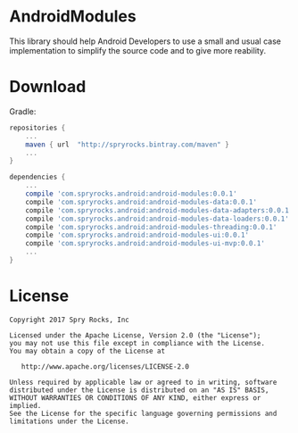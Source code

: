 # AndroidModules
This library should help Android Developers to use a small and usual case implementation to simplify the source code and to give more reability.

# Download
Gradle:
```groovy
repositories {
    ...
    maven { url  "http://spryrocks.bintray.com/maven" }
    ...
}

dependencies {
    ...
    compile 'com.spryrocks.android:android-modules:0.0.1'
    compile 'com.spryrocks.android:android-modules-data:0.0.1'
    compile 'com.spryrocks.android:android-modules-data-adapters:0.0.1'
    compile 'com.spryrocks.android:android-modules-data-loaders:0.0.1'
    compile 'com.spryrocks.android:android-modules-threading:0.0.1'
    compile 'com.spryrocks.android:android-modules-ui:0.0.1'
    compile 'com.spryrocks.android:android-modules-ui-mvp:0.0.1'
    ...
}
```

# License

    Copyright 2017 Spry Rocks, Inc

    Licensed under the Apache License, Version 2.0 (the "License");
    you may not use this file except in compliance with the License.
    You may obtain a copy of the License at

       http://www.apache.org/licenses/LICENSE-2.0

    Unless required by applicable law or agreed to in writing, software
    distributed under the License is distributed on an "AS IS" BASIS,
    WITHOUT WARRANTIES OR CONDITIONS OF ANY KIND, either express or implied.
    See the License for the specific language governing permissions and
    limitations under the License.
